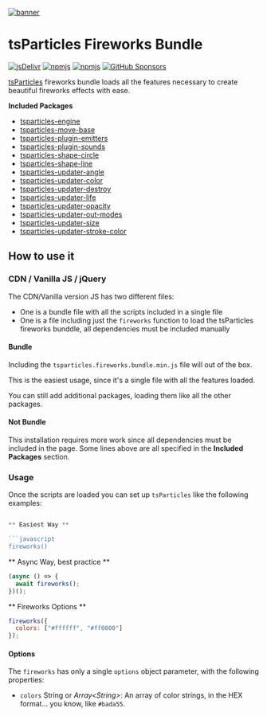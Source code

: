 [![banner](https://particles.js.org/images/banner2.png)](https://particles.js.org)

# tsParticles Fireworks Bundle

[![jsDelivr](https://data.jsdelivr.com/v1/package/npm/tsparticles-fireworks/badge)](https://www.jsdelivr.com/package/npm/tsparticles-fireworks) [![npmjs](https://badge.fury.io/js/tsparticles-fireworks.svg)](https://www.npmjs.com/package/tsparticles-fireworks) [![npmjs](https://img.shields.io/npm/dt/tsparticles-fireworks)](https://www.npmjs.com/package/tsparticles-fireworks) [![GitHub Sponsors](https://img.shields.io/github/sponsors/matteobruni)](https://github.com/sponsors/matteobruni)

[tsParticles](https://github.com/matteobruni/tsparticles) fireworks bundle loads all the features necessary to create beautiful fireworks effects with ease.

**Included Packages**

- [tsparticles-engine](https://github.com/matteobruni/tsparticles/tree/main/engine)
- [tsparticles-move-base](https://github.com/matteobruni/tsparticles/tree/main/move/base)
- [tsparticles-plugin-emitters](https://github.com/matteobruni/tsparticles/tree/main/plugins/emitters)
- [tsparticles-plugin-sounds](https://github.com/matteobruni/tsparticles/tree/main/plugins/sounds)
- [tsparticles-shape-circle](https://github.com/matteobruni/tsparticles/tree/main/shapes/circle)
- [tsparticles-shape-line](https://github.com/matteobruni/tsparticles/tree/main/shapes/line)
- [tsparticles-updater-angle](https://github.com/matteobruni/tsparticles/tree/main/updaters/angle)
- [tsparticles-updater-color](https://github.com/matteobruni/tsparticles/tree/main/updaters/color)
- [tsparticles-updater-destroy](https://github.com/matteobruni/tsparticles/tree/main/updaters/destroy)
- [tsparticles-updater-life](https://github.com/matteobruni/tsparticles/tree/main/updaters/life)
- [tsparticles-updater-opacity](https://github.com/matteobruni/tsparticles/tree/main/updaters/opacity)
- [tsparticles-updater-out-modes](https://github.com/matteobruni/tsparticles/tree/main/updaters/outModes)
- [tsparticles-updater-size](https://github.com/matteobruni/tsparticles/tree/main/updaters/size)
- [tsparticles-updater-stroke-color](https://github.com/matteobruni/tsparticles/tree/main/updaters/strokeColor)

## How to use it

### CDN / Vanilla JS / jQuery

The CDN/Vanilla version JS has two different files:

- One is a bundle file with all the scripts included in a single file
- One is a file including just the `fireworks` function to load the tsParticles fireworks bunddle, all dependencies must be
  included manually

#### Bundle

Including the `tsparticles.fireworks.bundle.min.js` file will out of the box.

This is the easiest usage, since it's a single file with all the features loaded.

You can still add additional packages, loading them like all the other packages.

#### Not Bundle

This installation requires more work since all dependencies must be included in the page. Some lines above are all
specified in the **Included Packages** section.

### Usage

Once the scripts are loaded you can set up `tsParticles` like the following examples:

````javascript

** Easiest Way **

```javascript
fireworks()
````

** Async Way, best practice **

```javascript
(async () => {
  await fireworks();
})();
```

** Fireworks Options **

```javascript
fireworks({
  colors: ["#ffffff", "#ff0000"]
});
```

#### Options

The `fireworks` has only a single `options` object parameter, with the following properties:

- `colors` String or _Array&lt;String&gt;_: An array of color strings, in the HEX format... you know, like `#bada55`.

